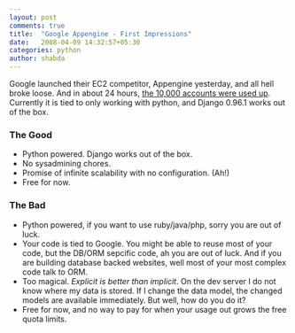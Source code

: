 ```yaml
---
layout: post
comments: true
title:  "Google Appengine - First Impressions"
date:   2008-04-09 14:32:57+05:30
categories: python
author: shabda
---
```

Google launched their EC2 competitor, Appengine yesterday, and all hell broke loose. And in about 24 hours, <a href="http://groups.google.com/group/google-appengine/browse_thread/thread/c5bf4ab38d93910d">the 10,000 accounts were used up</a>. Currently it is tied to only working with python, and Django 0.96.1 works out of the box.


### The Good

- Python powered. Django works out of the box.
- No sysadmining chores.
- Promise of infinite scalability with no configuration. (Ah!)
- Free for now.

### The Bad

- Python powered, if you want to use ruby/java/php, sorry you are out of luck.
- Your code is tied to Google. You might be able to reuse most of your code, but the DB/ORM sepcific code, ah you are out of luck. And if you are building database backed websites, well most of your most complex code talk to ORM.
- Too magical. *Explicit is better than implicit*. On the dev server I do not know where my data is stored. If I change the data model, the changed models are available immediately. But well, how do you do it?
- Free for now, and no way to pay for when your usage out grows the free quota limits.

